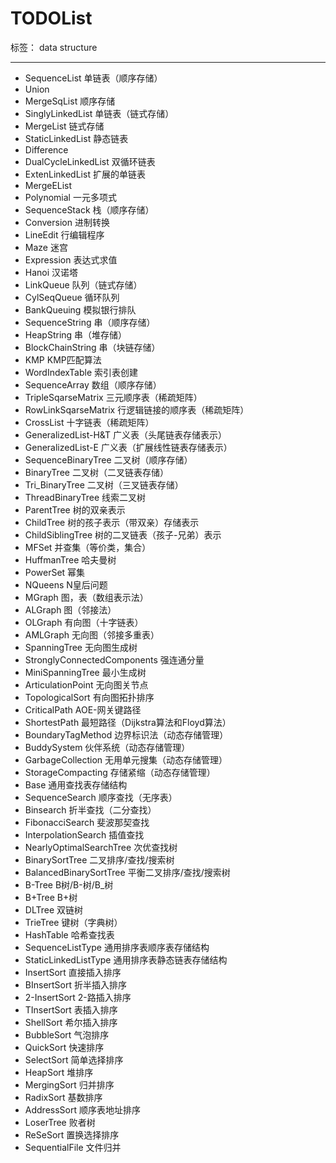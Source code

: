 ﻿# TODOList

标签： data structure

---

 - SequenceList 单链表（顺序存储）
 - Union 
 - MergeSqList 顺序存储
 - SinglyLinkedList 单链表（链式存储）
 - MergeList 链式存储
 - StaticLinkedList 静态链表
 - Difference 
 - DualCycleLinkedList 双循环链表
 - ExtenLinkedList 扩展的单链表
 - MergeEList
 - Polynomial 一元多项式
 - SequenceStack 栈（顺序存储）
 - Conversion 进制转换
 - LineEdit 行编辑程序
 - Maze 迷宫
 - Expression 表达式求值
 - Hanoi 汉诺塔
 - LinkQueue 队列（链式存储）
 - CylSeqQueue 循环队列
 - BankQueuing 模拟银行排队
 - SequenceString 串（顺序存储）
 - HeapString 串（堆存储）
 - BlockChainString 串（块链存储）
 - KMP KMP匹配算法
 - WordIndexTable 索引表创建
 - SequenceArray 数组（顺序存储）
 - TripleSqarseMatrix 三元顺序表（稀疏矩阵）
 - RowLinkSqarseMatrix 行逻辑链接的顺序表（稀疏矩阵）
 - CrossList 十字链表（稀疏矩阵）
 - GeneralizedList-H&T 广义表（头尾链表存储表示）
 - GeneralizedList-E 广义表（扩展线性链表存储表示）
 - SequenceBinaryTree 二叉树（顺序存储）
 - BinaryTree 二叉树（二叉链表存储）
 - Tri_BinaryTree 二叉树（三叉链表存储）
 - ThreadBinaryTree 线索二叉树
 - ParentTree 树的双亲表示
 - ChildTree 树的孩子表示（带双亲）存储表示
 - ChildSiblingTree 树的二叉链表（孩子-兄弟）表示
 - MFSet 并查集（等价类，集合）
 - HuffmanTree 哈夫曼树
 - PowerSet 幂集
 - NQueens N皇后问题
 - MGraph 图，表（数组表示法）
 - ALGraph 图（邻接法）
 - OLGraph 有向图（十字链表）
 - AMLGraph 无向图（邻接多重表）
 - SpanningTree 无向图生成树
 - StronglyConnectedComponents 强连通分量
 - MiniSpanningTree 最小生成树
 - ArticulationPoint 无向图关节点
 - TopologicalSort 有向图拓扑排序
 - CriticalPath AOE-网关键路径
 - ShortestPath 最短路径（Dijkstra算法和Floyd算法）
 - BoundaryTagMethod 边界标识法（动态存储管理）
 - BuddySystem 伙伴系统（动态存储管理）
 - GarbageCollection 无用单元搜集（动态存储管理）
 - StorageCompacting 存储紧缩（动态存储管理）
 - Base 通用查找表存储结构
 - SequenceSearch 顺序查找（无序表）
 - Binsearch 折半查找（二分查找）
 - FibonacciSearch 斐波那契查找
 - InterpolationSearch 插值查找
 - NearlyOptimalSearchTree 次优查找树
 - BinarySortTree 二叉排序/查找/搜索树
 - BalancedBinarySortTree 平衡二叉排序/查找/搜索树
 - B-Tree B树/B-树/B_树
 - B+Tree B+树
 - DLTree 双链树
 - TrieTree 键树（字典树）
 - HashTable 哈希查找表
 - SequenceListType 通用排序表顺序表存储结构
 - StaticLinkedListType 通用排序表静态链表存储结构
 - InsertSort 直接插入排序
 - BInsertSort 折半插入排序
 - 2-InsertSort 2-路插入排序
 - TInsertSort 表插入排序
 - ShellSort 希尔插入排序
 - BubbleSort 气泡排序
 - QuickSort 快速排序
 - SelectSort 简单选择排序
 - HeapSort 堆排序
 - MergingSort 归并排序
 - RadixSort 基数排序
 - AddressSort 顺序表地址排序
 - LoserTree 败者树
 - ReSeSort 置换选择排序
 - SequentialFile 文件归并